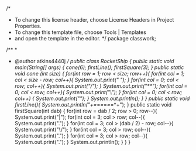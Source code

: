 /*
 * To change this license header, choose License Headers in Project Properties.
 * To change this template file, choose Tools | Templates
 * and open the template in the editor.
 */
package classwork;

/**
 *
 * @author atkins4440j
 */
public class RocketShip {
 public static void main(String[] args) {
        cone(6);
        firstLine();
        firstSquare(3);
    }
    public static void cone (int size) {
        for(int row = 1; row < size; row++){
            for(int col = 1; col < size - row; col++){
                System.out.print(" ");
            }
            for(int col = 0; col < row; col++){
                System.out.print("/");
            }
            System.out.print("**");
            for(int col = 0; col < row; col++){
                System.out.print("\\");
            }
            for(int col = 0; col < row; col++) {
                System.out.print("");
            }
            System.out.println();
        }
    }
    public static void firstLine(){
        System.out.println("+=*=*=*=*=*=*+");
    }
    public static void firstSquare(int dab) {
        for(int row = dab / 2; row >  0; row--){
                System.out.print("|");
            for(int col = 3; col > row; col--){
                System.out.print(".");
            }
            for(int col = 3; col > (dab / 2) - row; col--){
                System.out.print("\\/");
            }
            for(int col = 3; col > row; col--){
                System.out.print(".");
            }
            for(int col = 3; col > row; col--){
                System.out.print(".");
            }
            System.out.println();
        }
    }
}
